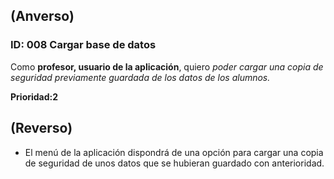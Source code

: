 ## (Anverso)

### **ID:** 008 **Cargar base de datos**
Como **profesor, usuario de la aplicación**, quiero *poder cargar una copia de seguridad previamente guardada de los datos de los alumnos.*

**Prioridad:2**

## (Reverso)

* El menú de la aplicación dispondrá de una opción para cargar una copia de seguridad de unos datos que se hubieran guardado con anterioridad.
